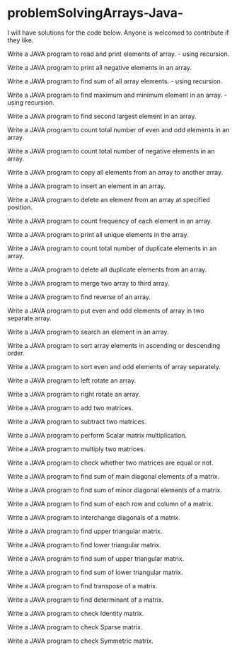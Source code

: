 # problemSolvingArrays-Java-

I will have solutions for the code below. Anyone is welcomed to contribute if they like.

Write a JAVA program to read and print elements of array. - using recursion.

Write a JAVA program to print all negative elements in an array.

Write a JAVA program to find sum of all array elements. - using recursion.

Write a JAVA program to find maximum and minimum element in an array. - using recursion.

Write a JAVA program to find second largest element in an array.

Write a JAVA program to count total number of even and odd elements in an array.

Write a JAVA program to count total number of negative elements in an array.

Write a JAVA program to copy all elements from an array to another array.

Write a JAVA program to insert an element in an array.

Write a JAVA program to delete an element from an array at specified position.

Write a JAVA program to count frequency of each element in an array.

Write a JAVA program to print all unique elements in the array.

Write a JAVA program to count total number of duplicate elements in an array.

Write a JAVA program to delete all duplicate elements from an array.

Write a JAVA program to merge two array to third array.

Write a JAVA program to find reverse of an array.

Write a JAVA program to put even and odd elements of array in two separate array.

Write a JAVA program to search an element in an array.

Write a JAVA program to sort array elements in ascending or descending order.

Write a JAVA program to sort even and odd elements of array separately.

Write a JAVA program to left rotate an array.

Write a JAVA program to right rotate an array.

Write a JAVA program to add two matrices.

Write a JAVA program to subtract two matrices.

Write a JAVA program to perform Scalar matrix multiplication.

Write a JAVA program to multiply two matrices.

Write a JAVA program to check whether two matrices are equal or not.

Write a JAVA program to find sum of main diagonal elements of a matrix.

Write a JAVA program to find sum of minor diagonal elements of a matrix.

Write a JAVA program to find sum of each row and column of a matrix.

Write a JAVA program to interchange diagonals of a matrix.

Write a JAVA program to find upper triangular matrix.

Write a JAVA program to find lower triangular matrix.

Write a JAVA program to find sum of upper triangular matrix.

Write a JAVA program to find sum of lower triangular matrix.

Write a JAVA program to find transpose of a matrix.

Write a JAVA program to find determinant of a matrix.

Write a JAVA program to check Identity matrix.

Write a JAVA program to check Sparse matrix.

Write a JAVA program to check Symmetric matrix.

